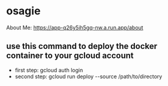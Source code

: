 # osagie
About Me: https://app-q26y5ih5gq-nw.a.run.app/about


## use this command to deploy the docker container to your gcloud account
- first step: gcloud auth login 
- second step:  gcloud run deploy --source /path/to/directory 


